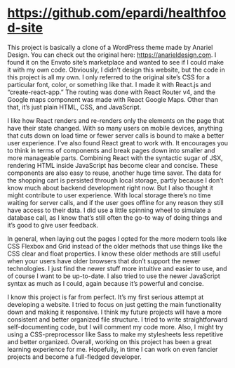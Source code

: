 # https://github.com/epardi/healthfood-site


This project is basically a clone of a WordPress theme made by Anariel Design. You can check out the original here: https://anarieldesign.com. I found it on the Envato site’s marketplace and wanted to see if I could make it with my own code. Obviously, I didn’t design this website, but the code in this project is all my own.  I only referred to the original site’s CSS for a particular font, color, or something like that. I made it with React.js and “create-react-app.”  The routing was done with React Router v4, and the Google maps component was made with React Google Maps. Other than that, it’s just plain HTML, CSS, and JavaScript.

I like how React renders and re-renders only the elements on the page that have their state changed. With so many users on mobile devices, anything that cuts down on load time or fewer server calls is bound to make a better user experience. I’ve also found React great to work with. It encourages you to think in terms of components and break pages down into smaller and more manageable parts.  Combining React with the syntactic sugar of JSX, rendering HTML inside JavaScript has become clear and concise. These components are also easy to reuse, another huge time saver. The data for the shopping cart is persisted through local storage, partly because I don’t know much about backend development right now. But I also thought it might contribute to user experience. With local storage there’s no time waiting for server calls, and if the user goes offline for any reason they still have access to their data. I did use a little spinning wheel to simulate a database call, as I know that’s still often the go-to way of doing things and it’s good to give user feedback.

In general, when laying out the pages I opted for the more modern tools like CSS Flexbox and Grid instead of the older methods that use things like the CSS clear and float properties. I know these older methods are still useful when your users have older browsers that don’t support the newer technologies. I just find the newer stuff more intuitive and easier to use, and of course I want to be up-to-date. I also tried to use the newer JavaScript syntax as much as I could, again because it’s powerful and concise.

I know this project is far from perfect. It’s my first serious attempt at developing a website. I tried to focus on just getting the main functionality down and making it responsive. I think my future projects will have a more consistent and better organized file structure. I tried to write straightforward self-documenting code, but I will comment my code more. Also, I might try using a CSS-preprocessor like Sass to make my stylesheets less repetitive and better organized. Overall, working on this project has been a great learning experience for me. Hopefully, in time I can work on even fancier projects and become a full-fledged developer.
